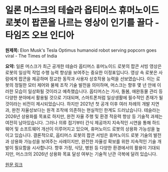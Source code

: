 # 일론 머스크의 테슬라 옵티머스 휴머노이드 로봇이 팝콘을 나르는 영상이 인기를 끌다 - 타임즈 오브 인디아

**원제목:** Elon Musk's Tesla Optimus humanoid robot serving popcorn goes viral - The Times of India

**요약:** 일론 머스크가 최근 공개한 테슬라 옵티머스 휴머노이드 로봇의 팝콘 서빙 영상은 로봇의 일상적 작업 수행 능력 향상을 보여주는 중요한 이정표입니다.  영상 속 로봇은 사람에게 팝콘을 제공하며 정교한 동작과 사용자 상호작용 능력을 선보였습니다. 이는 로봇의 정밀한 모터 제어와 물체 조작 기술 발전을 의미하며, 머스크는 향후 몇 년 안에 이러한 모습이 일상화될 것이라고 예측했습니다.  옵티머스는 가사, 돌봄, 애완동물 관리 등 다양한 분야에서 활용될 것으로 기대되며,  스마트폰처럼 일상생활에 필수적인 존재가 될 것이라는 비전이 제시되었습니다.  하지만 2021년 첫 공개 이후 여러 차례의 개발 지연과, 완전 자율성보다는 원격 조작에 의존하는 현실적인 한계도 드러났습니다.  테슬라는 2026년 상용화를 목표로 하지만,  완전 자율 주행 및 환경 적응력 향상 등 기술적 과제는 여전히 남아있습니다.  그러나  의류 접기부터 간식 제공까지 지속적인 시연을 통해  하드웨어 및 소프트웨어 개선이 이루어지고 있으며,  휴머노이드 로봇의 상용화 가능성을 높이고 있습니다.  결론적으로,  옵티머스 로봇의 팝콘 서빙은  휴머노이드 로봇 기술의 발전과 상용화 가능성을 보여주는 사례이지만, 완전한 자율성 확보를 위한 지속적인 기술 개발이 필요함을 시사합니다.  향후 가정, 식당, 병원 등 다양한 환경에서의 활용이 기대되지만,  머스크의 2026년 상용화 목표 달성 여부는  기술적 난관 극복에 달려 있습니다.

[원문 링크](https://timesofindia.indiatimes.com/technology/tech-news/elon-musks-tesla-optimus-humanoid-robot-serving-popcorn-goes-viral-says-this-will-become-normal-in-a-few-years/articleshow/122810959.cms)
